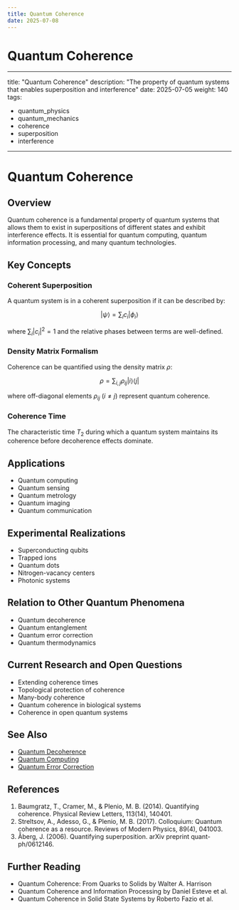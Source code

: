 ```yaml
---
title: Quantum Coherence
date: 2025-07-08
---
```


# Quantum Coherence

---
title: "Quantum Coherence"
description: "The property of quantum systems that enables superposition and interference"
date: 2025-07-05
weight: 140
tags:
  - quantum_physics
  - quantum_mechanics
  - coherence
  - superposition
  - interference
---

# Quantum Coherence

## Overview

Quantum coherence is a fundamental property of quantum systems that allows them to exist in superpositions of different states and exhibit interference effects. It is essential for quantum computing, quantum information processing, and many quantum technologies.

## Key Concepts

### Coherent Superposition

A quantum system is in a coherent superposition if it can be described by:

$$|\psi\rangle = \sum_i c_i |\phi_i\rangle$$

where $\sum_i |c_i|^2 = 1$ and the relative phases between terms are well-defined.

### Density Matrix Formalism

Coherence can be quantified using the density matrix $\rho$:

$$\rho = \sum_{i,j} \rho_{ij} |i\rangle\langle j|$$

where off-diagonal elements $\rho_{ij}$ ($i \neq j$) represent quantum coherence.

### Coherence Time

The characteristic time $T_2$ during which a quantum system maintains its coherence before decoherence effects dominate.

## Applications

- Quantum computing
- Quantum sensing
- Quantum metrology
- Quantum imaging
- Quantum communication

## Experimental Realizations

- Superconducting qubits
- Trapped ions
- Quantum dots
- Nitrogen-vacancy centers
- Photonic systems

## Relation to Other Quantum Phenomena

- Quantum decoherence
- Quantum entanglement
- Quantum error correction
- Quantum thermodynamics

## Current Research and Open Questions

- Extending coherence times
- Topological protection of coherence
- Many-body coherence
- Quantum coherence in biological systems
- Coherence in open quantum systems

## See Also

- [Quantum Decoherence](quantum_decoherence.md)
- [Quantum Computing](quantum_computing.md)
- [Quantum Error Correction](quantum_error_correction.md)

## References

1. Baumgratz, T., Cramer, M., & Plenio, M. B. (2014). Quantifying coherence. Physical Review Letters, 113(14), 140401.
2. Streltsov, A., Adesso, G., & Plenio, M. B. (2017). Colloquium: Quantum coherence as a resource. Reviews of Modern Physics, 89(4), 041003.
3. Åberg, J. (2006). Quantifying superposition. arXiv preprint quant-ph/0612146.

## Further Reading

- Quantum Coherence: From Quarks to Solids by Walter A. Harrison
- Quantum Coherence and Information Processing by Daniel Esteve et al.
- Quantum Coherence in Solid State Systems by Roberto Fazio et al.
